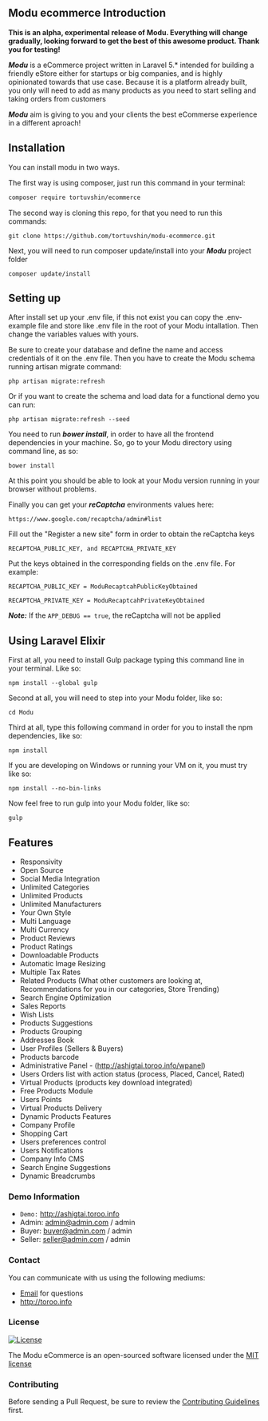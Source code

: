 ## Modu ecommerce Introduction

**This is an alpha, experimental release of Modu. Everything will change gradually, looking forward to get the best of this awesome product. Thank you for testing!**

***Modu*** is a eCommerce project written in Laravel 5.* intended for building a friendly eStore either for startups or big companies, and is highly opinionated towards that use case. Because it is a platform already built, you only will need to add as many products as you need  to start selling and taking orders from customers

***Modu*** aim is giving to you and your clients the best eCommerse experience in a different aproach!

<a name="installation"></a>
## Installation

You can install modu in two ways.

The first way is using composer, just run this command in your terminal:

```bash
composer require tortuvshin/ecommerce
```

The second way is cloning this repo, for that you need to run this commands:

```
git clone https://github.com/tortuvshin/modu-ecommerce.git
```


Next, you will need to run composer update/install into your ***Modu*** project folder
```
composer update/install
```

## Setting up

After install set up your .env file, if this not exist you can copy the .env-example file and store like .env file in the root of your Modu intallation. Then change  the variables values with yours.

Be sure to create  your database and define the name and access credentials of it on the .env file.
Then you have to create the Modu schema running artisan migrate command:

```
php artisan migrate:refresh
```

Or if you want to create the schema and load data for a functional demo you can run:

```
php artisan migrate:refresh --seed
```

You need to run ***bower install***, in order to have all the frontend dependencies in your machine. So, go to your Modu directory using command line, as so:

```
bower install
```

At this point you should be able to look at your Modu version running in your browser without problems.

Finally you can get your ***reCaptcha***  environments values here: 

```
https://www.google.com/recaptcha/admin#list
```

Fill out the "Register a new site" form in order to obtain the reCaptcha keys

```
RECAPTCHA_PUBLIC_KEY, and RECAPTCHA_PRIVATE_KEY
```

Put the keys  obtained in the corresponding fields on the .env file. For example: 

```
RECAPTCHA_PUBLIC_KEY = ModuRecaptcahPublicKeyObtained

RECAPTCHA_PRIVATE_KEY = ModuRecaptcahPrivateKeyObtained
```

***Note:*** If the ```APP_DEBUG == true```, the reCaptcha will not be applied
## Using Laravel Elixir

First at all, you need to install Gulp package typing this command line in your terminal. Like so:

```
npm install --global gulp
```
 
Second at all, you will need to step into your Modu folder, like so:
```
cd Modu
```

Third at all, type this following command in order for you to install the npm dependencies, like so:
```
npm install 
```

If you are developing on Windows or running your VM on it, you must try like so: 
```
npm install --no-bin-links
```

Now feel free to run gulp into your Modu folder, like so:
```
gulp
```

<a name="features"></a>
## Features

* Responsivity
* Open Source
* Social Media Integration
* Unlimited Categories
* Unlimited Products
* Unlimited Manufacturers
* Your Own Style
* Multi Language
* Multi Currency
* Product Reviews
* Product Ratings
* Downloadable Products
* Automatic Image Resizing
* Multiple Tax Rates
* Related Products (What other customers are looking at, Recommendations for you in our categories, Store Trending)
* Search Engine Optimization
* Sales Reports
* Wish Lists
* Products Suggestions
* Products Grouping 
* Addresses Book
* User Profiles (Sellers & Buyers)
* Products barcode
* Administrative Panel - (http://ashigtai.toroo.info/wpanel)
* Users Orders list with action status (process, Placed, Cancel, Rated)
* Virtual Products (products key download integrated)
* Free Products Module
* Users Points
* Virtual Products Delivery
* Dynamic Products Features
* Company Profile
* Shopping Cart
* Users preferences control
* Users Notifications
* Company Info CMS
* Search Engine Suggestions
* Dynamic Breadcrumbs

### Demo Information

* ```Demo:``` http://ashigtai.toroo.info
* Admin: admin@admin.com / admin
* Buyer: buyer@admin.com / admin
* Seller: seller@admin.com / admin

### Contact

You can communicate with us using the following mediums:

* [Email](toroo.byamba@gmail.com) for questions
* http://toroo.info

### License

[![License](https://poser.pugx.org/laravel/framework/license.svg)](https://packagist.org/packages/laravel/framework)

The Modu eCommerce is an open-sourced software licensed under the [MIT license](http://opensource.org/licenses/MIT)

### Contributing

Before sending a Pull Request, be sure to review the [Contributing Guidelines](CONTRIBUTING.md) first.


